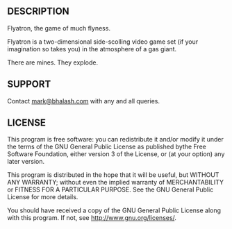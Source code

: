 ## DESCRIPTION

Flyatron, the game of much flyness.

Flyatron is a two-dimensional side-scolling video game set (if your imagination so takes you) in the atmosphere of a gas giant.

There are mines. They explode.

## SUPPORT

Contact mark@bhalash.com with any and all queries.

## LICENSE

This program is free software: you can redistribute it and/or modify it under the terms of the GNU General Public License as published bythe Free Software Foundation, either version 3 of the License, or (at your option) any later version.

This program is distributed in the hope that it will be useful, but WITHOUT ANY WARRANTY; without even the implied warranty of MERCHANTABILITY or FITNESS FOR A PARTICULAR PURPOSE. See the GNU General Public License for more details.

You should have received a copy of the GNU General Public License along with this program.  If not, see <http://www.gnu.org/licenses/>.

